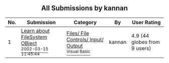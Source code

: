 ﻿<div align="center">

## All Submissions by kannan

</div>

No.  | Submission | Category | By   | User Rating
---- | ---------- | -------- | ---- | -----------
1 | [Learn about FileSystem OBject<br /><sup>2002-03-15 11:45:44</sup>](https://github.com/Planet-Source-Code/kannan-learn-about-filesystem-object__1-32701) | [Files/ File Controls/ Input/ Output<br /><sup>Visual Basic</sup>](../ByCategory/files-file-controls-input-output__1-3.md) | kannan | 4.9 (44 globes from 9 users)
